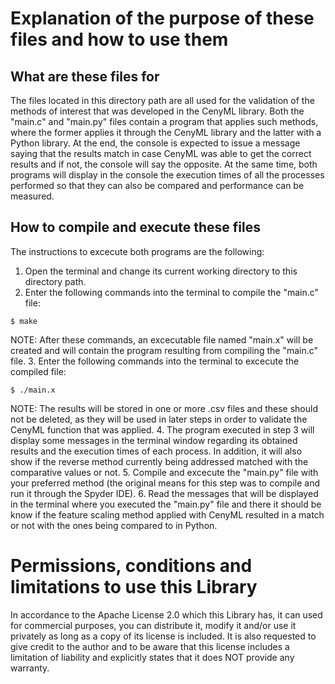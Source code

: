 
# Explanation of the purpose of these files and how to use them
  
## What are these files for
The files located in this directory path are all used for the validation of the methods of interest that was developed in the CenyML library. Both the "main.c" and "main.py" files contain a program that applies such methods, where the former applies it through the CenyML library and the latter with a Python library. At the end, the console is expected to issue a message saying that the results match in case CenyML was able to get the correct results and if not, the console will say the opposite. At the same time, both programs will display in the console the execution times of all the processes performed so that they can also be compared and performance can be measured.

## How to compile and execute these files
The instructions to excecute both programs are the following:
1. Open the terminal and change its current working directory to this directory path.
2. Enter the following commands into the terminal to compile the "main.c" file:
```console
$ make
```
NOTE: After these commands, an excecutable file named "main.x" will be created and will contain the program resulting from compiling the "main.c" file.
3. Enter the following commands into the terminal to excecute the compiled file:
```console
$ ./main.x
```
NOTE: The results will be stored in one or more .csv files and these should not be deleted, as they will be used in later steps in order to validate the CenyML function that was applied.
4. The program executed in step 3 will display some messages in the terminal window regarding its obtained results and the execution times of each process. In addition, it will also show if the reverse method currently being addressed matched with the comparative values or not.
5. Compile and excecute the "main.py" file with your preferred method (the original means for this step was to compile and run it through the Spyder IDE).
6. Read the messages that will be displayed in the terminal where you executed the "main.py" file and there it should be know if the feature scaling method applied with CenyML resulted in a match or not with the ones being compared to in Python.
  
# Permissions, conditions and limitations to use this Library  
In accordance to the Apache License 2.0 which this Library has, it can used for commercial purposes, you can distribute it, modify it and/or use it privately as long as a copy of its license is included. It is also requested to give credit to the author and to be aware that this license includes a limitation of liability and explicitly states that it does NOT provide any warranty.
